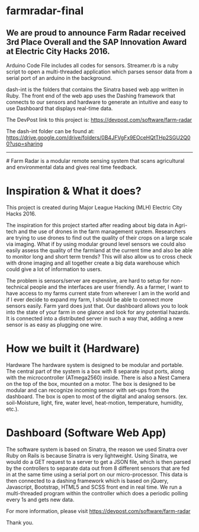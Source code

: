 # farmradar-final

<h2>We are proud to announce Farm Radar received 3rd Place Overall and the SAP Innovation Award at Electric City Hacks 2016.</h2>

Arduino Code File includes all codes for sensors.
Streamer.rb is a ruby script to open a multi-threaded application which parses sensor data from a serial port of an arduino
in the background.

dash-int is the folders that contains the Sinatra based web app written in Ruby. The front end of the web app uses the Dashing framework that connects to our sensors and hardware to generate an intuitive and easy to use Dashboard that displays real-time data.

The DevPost link to this project is: https://devpost.com/software/farm-radar

The dash-int folder can be found at: https://drive.google.com/drive/folders/0B4JFVgFx9EOceHQtTHp2SGU2Q00?usp=sharing

<hr>
# Farm Radar is a modular remote sensing system that scans agricultural and environmental data and gives real time feedback.

# Inspiration & What it does?
This project is created during Major League Hacking (MLH) Electric City Hacks 2016.

The inspiration for this project started after reading about big data in Agri-tech and the use of drones in the farm management system. Researchers are trying to use drones to find out the quality of their crops on a large scale via imaging. What if by using modular ground level sensors we could also easily assess the quality of the farmland at the current time and also be able to monitor long and short term trends? This will also allow us to cross check with drone imaging and all together create a big data warehouse which could give a lot of information to users.

The problem is sensors/server are expensive, are hard to setup for non-technical people and the interfaces are user friendly. As a farmer, I want to have access to my farms current state from wherever I am in the world and if I ever decide to expand my farm, I should be able to connect more sensors easily. Farm yard does just that. Our dashboard allows you to look into the state of your farm in one glance and look for any potential hazards. It is connected into a distributed server in such a way that, adding a new sensor is as easy as plugging one wire.

# How we built it (Hardware)
Hardware
The hardware system is designed to be modular and portable. The central part of the system is a box with 8 separate input ports, along with the microcontroller (ATmega2560) inside. There is also a Nest Camera on the top of the box, mounted on a motor. The box is designed to be modular and can recognize incoming sensor with set-ups from the dashboard. The box is open to most of the digital and analog sensors. (ex. soil-Moisture, light, fire, water level, heat-motion, temperature, humidity, etc.). 

# Dashboard (Software Web App)
The software system is based on Sinatra, the reason we used Sinatra over Ruby on Rails is because Sinatra is very lightweight. Using Sinatra, we would do a GET request to a server to get a JSON file, which is then parsed by the controllers to separate data out from 8 different sensors that are fed in at the same time using a serial port on our micro-processor. This data is then connected to a dashing framework which is based on jQuery, Javascript, Bootstrap, HTML5 and SCSS front end in real time. We run a multi-threaded program within the controller which does a periodic polling every 1s and gets new data.

For more information, please visit https://devpost.com/software/farm-radar

Thank you.
